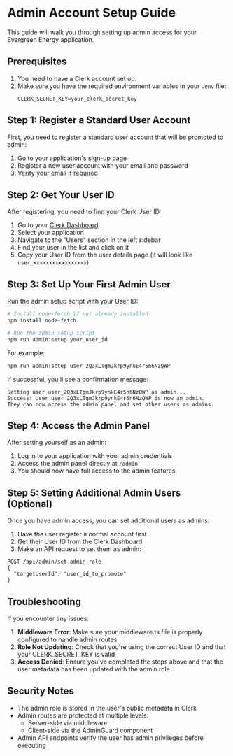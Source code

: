 # Admin Account Setup Guide

This guide will walk you through setting up admin access for your Evergreen Energy application.

## Prerequisites

1. You need to have a Clerk account set up.
2. Make sure you have the required environment variables in your `.env` file:
   ```
   CLERK_SECRET_KEY=your_clerk_secret_key
   ```

## Step 1: Register a Standard User Account

First, you need to register a standard user account that will be promoted to admin:

1. Go to your application's sign-up page
2. Register a new user account with your email and password
3. Verify your email if required

## Step 2: Get Your User ID

After registering, you need to find your Clerk User ID:

1. Go to your [Clerk Dashboard](https://dashboard.clerk.dev)
2. Select your application
3. Navigate to the "Users" section in the left sidebar
4. Find your user in the list and click on it
5. Copy your User ID from the user details page (it will look like `user_xxxxxxxxxxxxxxxxx`)

## Step 3: Set Up Your First Admin User

Run the admin setup script with your User ID:

```bash
# Install node-fetch if not already installed
npm install node-fetch

# Run the admin setup script
npm run admin:setup your_user_id
```

For example:
```bash
npm run admin:setup user_2Q3xLTgmJkrp9ynkE4r5n6NzQWP
```

If successful, you'll see a confirmation message:
```
Setting user user_2Q3xLTgmJkrp9ynkE4r5n6NzQWP as admin...
Success! User user_2Q3xLTgmJkrp9ynkE4r5n6NzQWP is now an admin.
They can now access the admin panel and set other users as admins.
```

## Step 4: Access the Admin Panel

After setting yourself as an admin:

1. Log in to your application with your admin credentials
2. Access the admin panel directly at `/admin`
3. You should now have full access to the admin features

## Step 5: Setting Additional Admin Users (Optional)

Once you have admin access, you can set additional users as admins:

1. Have the user register a normal account first
2. Get their User ID from the Clerk Dashboard
3. Make an API request to set them as admin:

```
POST /api/admin/set-admin-role
{
  "targetUserId": "user_id_to_promote"
}
```

## Troubleshooting

If you encounter any issues:

1. **Middleware Error**: Make sure your middleware.ts file is properly configured to handle admin routes
2. **Role Not Updating**: Check that you're using the correct User ID and that your CLERK_SECRET_KEY is valid
3. **Access Denied**: Ensure you've completed the steps above and that the user metadata has been updated with the admin role

## Security Notes

- The admin role is stored in the user's public metadata in Clerk
- Admin routes are protected at multiple levels:
  - Server-side via middleware
  - Client-side via the AdminGuard component
- Admin API endpoints verify the user has admin privileges before executing 